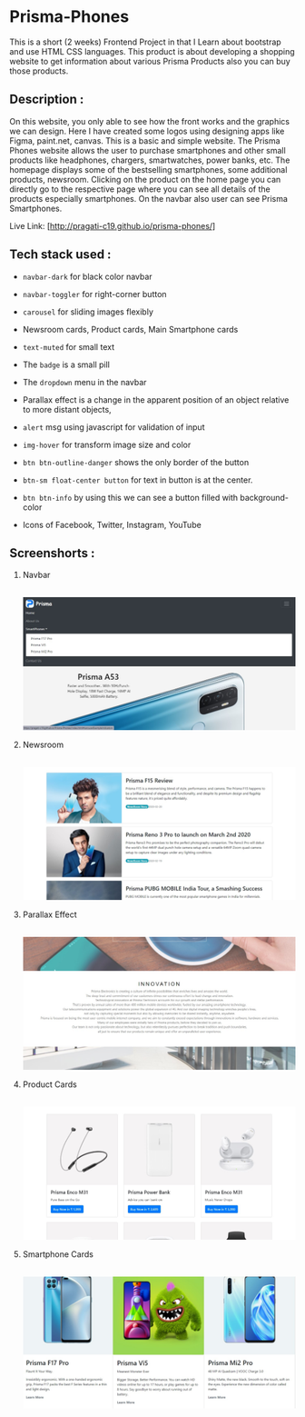 # Prisma-Phones

This is a short (2 weeks) Frontend Project in that I Learn about bootstrap and use HTML CSS languages. This product is about developing a shopping website to get information about various Prisma Products also you can buy those products.

## Description :


On this website, you only able to see how the front works and the graphics we can design. Here I have created some logos using designing apps like Figma, paint.net, canvas. This is a basic and simple website. The Prisma Phones website allows the user to purchase smartphones and other small products like headphones, chargers, smartwatches, power banks, etc. The homepage displays some of the bestselling smartphones, some additional products, newsroom. Clicking on the product on the home page you can directly go to the respective page where you can see all details of the products especially smartphones. On the navbar also user can see Prisma Smartphones. 

Live Link:  [http://pragati-c19.github.io/prisma-phones/] 


## Tech stack used :

* `navbar-dark` for black color navbar 

* `navbar-toggler` for right-corner button

* `carousel` for sliding images flexibly 

* Newsroom cards, Product cards, Main Smartphone cards

* `text-muted` for small text

* The `badge` is a small pill 

* The `dropdown` menu in the navbar

* Parallax effect is a change in the apparent position of an object relative to more distant objects,

* `alert` msg using javascript for validation of input 

* `img-hover` for transform image size and color

* `btn btn-outline-danger` shows the only border of the button 

* `btn-sm float-center button` for text in button is at the center.

* `btn btn-info` by using this we can see a button filled with background-color

* Icons of Facebook, Twitter, Instagram, YouTube 

## Screenshorts :

<ol> 
<li> Navbar </li>
<br>

![Navbar](https://github.com/Pragati-C19/Prisma-Phones/blob/master/screenshorts/navbar.jpg?raw=true)

<li> Newsroom </li>
<br>

![Newsroom](https://github.com/Pragati-C19/Prisma-Phones/blob/master/screenshorts/newsroom.jpg?raw=true)

<li> Parallax Effect </li>
<br>

![Parallax](https://github.com/Pragati-C19/Prisma-Phones/blob/master/screenshorts/parallax.jpg?raw=true)

<li> Product Cards </li>
<br>

![Product Cards](https://github.com/Pragati-C19/Prisma-Phones/blob/master/screenshorts/product_cards.jpg?raw=true)

<li> Smartphone Cards </li>
<br>

![Smartphone Cards](https://github.com/Pragati-C19/Prisma-Phones/blob/master/screenshorts/smartphone_cards.jpg?raw=true)

</ol>